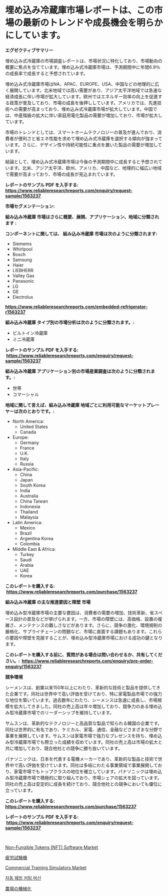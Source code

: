 <p><h1>埋め込み冷蔵庫市場レポートは、この市場の最新のトレンドや成長機会を明らかにしています。</h1></p><p><strong>エグゼクティブサマリー</strong></p>
<p><p>埋め込み式冷蔵庫の市場調査レポートは、市場状況に特化しており、市場動向の概要に焦点を当てています。埋め込み式冷蔵庫市場は、予測期間中に年間6.9％の成長率で成長すると予想されています。</p><p>埋め込み式冷蔵庫市場はNA、APAC、EUROPE、USA、中国などの地理的に広く展開しています。北米地域では高い需要があり、アジア太平洋地域では急速な経済成長に伴い市場が拡大しています。欧州ではエネルギー効率の向上を促進する政策が普及しており、市場の成長を後押ししています。アメリカでは、先進技術への需要が高まっており、埋め込み式冷蔵庫市場が拡大しています。中国では、中産階級の拡大に伴い家庭用電化製品の需要が増加しており、市場が拡大しています。</p><p>市場のトレンドとしては、スマートホームテクノロジーの普及が進んでおり、消費者が便利さと省エネ性能を求めて埋め込み式冷蔵庫を選択する傾向が強まっています。さらに、デザイン性や持続可能性に重点を置いた製品の需要が増加しています。</p><p>結論として、埋め込み式冷蔵庫市場は今後の予測期間中に成長すると予想されています。北米、アジア太平洋、欧州、アメリカ、中国など、地理的に幅広い地域で需要が高まっており、市場の成長が見込まれています。</p></p>
<p><strong>レポートのサンプル PDF を入手する: <a href="https://www.reliableresearchreports.com/enquiry/request-sample/1563237">https://www.reliableresearchreports.com/enquiry/request-sample/1563237</a></strong></p>
<p><strong>市場セグメンテーション:</strong></p>
<p><strong> 組み込み冷蔵庫 市場はさらに概要、展開、アプリケーション、地域に分類されます :</strong></p>
<p><strong>コンポーネントに関しては、 組み込み冷蔵庫 市場は次のように分類されます: &nbsp;</strong></p>
<p><ul><li>Siemems</li><li>Whirlpool</li><li>Bosch</li><li>Samsung</li><li>Haier</li><li>LIEBHERR</li><li>Valley Gas</li><li>Panasonic</li><li>LG</li><li>GE</li><li>Electrolux</li></ul></p>
<p><strong><a href="https://www.reliableresearchreports.com/embedded-refrigerator-r1563237">https://www.reliableresearchreports.com/embedded-refrigerator-r1563237</a></strong></p>
<p><strong> 組み込み冷蔵庫 タイプ別の市場分析は次のように分類されます。:</strong></p>
<p><ul><li>ビルトイン冷蔵庫</li><li>ミニ冷蔵庫</li></ul></p>
<p><strong>レポートのサンプル PDF を入手する: &nbsp;<a href="https://www.reliableresearchreports.com/enquiry/request-sample/1563237">https://www.reliableresearchreports.com/enquiry/request-sample/1563237</a></strong></p>
<p><strong> 組み込み冷蔵庫 アプリケーション別の市場産業調査は次のように分類されます。:</strong></p>
<p><ul><li>世帯</li><li>コマーシャル</li></ul></p>
<p><strong>地域に関して言えば、組み込み冷蔵庫 地域ごとに利用可能なマーケットプレーヤーは次のとおりです。:</strong></p>
<p><ul>
    <li>
        North America:
        <ul>
            <li>United States</li>
            <li>Canada</li>
        </ul>
    </li>
    <li>
        Europe:
        <ul>
            <li>Germany</li>
            <li>France</li>
            <li>U.K.</li>
            <li>Italy</li>
            <li>Russia</li>
        </ul>
    </li>
    <li>
        Asia-Pacific:
        <ul>
            <li>China</li>
            <li>Japan</li>
            <li>South Korea</li>
            <li>India</li>
            <li>Australia</li>
            <li>China Taiwan</li>
            <li>Indonesia</li>
            <li>Thailand</li>
            <li>Malaysia</li>
        </ul>
    </li>
    <li>
        Latin America:
        <ul>
            <li>Mexico</li>
            <li>Brazil</li>
            <li>Argentina Korea</li>
            <li>Colombia</li>
        </ul>
    </li>
    <li>
        Middle East & Africa:
        <ul>
            <li>Turkey</li>
            <li>Saudi</li>
            <li>Arabia</li>
            <li>UAE</li>
            <li>Korea</li>
        </ul>
    </li>
    </ul></p>
<p><strong>このレポートを購入する: &nbsp;<a href="https://www.reliableresearchreports.com/purchase/1563237">https://www.reliableresearchreports.com/purchase/1563237</a></strong></p>
<p><strong>組み込み冷蔵庫 の主な推進要因と障壁 市場</strong></p>
<p><p>埋め込み型冷蔵庫市場の主要な要因は、消費者の需要の増加、技術革新、省スペース設計の普及などが挙げられます。一方、市場の障壁には、高価格、設置の複雑さ、メンテナンスの難しさなどがあります。さらに、競争の激化、環境規制の厳格化、サプライチェーンの問題など、市場に直面する課題もあります。これらの要因や障壁を克服することが、埋め込み型冷蔵庫市場における成功の鍵となります。</p></p>
<p><strong>このレポートを購入する前に、質問がある場合は問い合わせるか、共有してください。:&nbsp; <a href="https://www.reliableresearchreports.com/enquiry/pre-order-enquiry/1563237">https://www.reliableresearchreports.com/enquiry/pre-order-enquiry/1563237</a></strong></p>
<p><strong>競争環境</strong></p>
<p><p>シーメンスは、創業以来150年以上にわたり、革新的な技術と製品を提供してきた企業です。同社は世界中で高い評価を受けており、特に家電製品市場での強力な地位を築いています。過去数年にわたり、シーメンスは急速に成長し、市場規模を拡大してきました。同社の売上高は年々増加しており、競争力のある埋め込み型冷蔵庫市場でのリーダーシップを維持しています。</p><p>サムスンは、革新的なテクノロジーと高品質な製品で知られる韓国の企業です。同社は世界的に有名であり、ケミカル、家電、通信、金融などさまざまな分野で事業を展開しています。サムスンは家電市場で強力なプレゼンスを持ち、埋め込み型冷蔵庫市場でも際立った成績を収めています。同社の売上高は市場の拡大と共に増加しており、競合他社との競争に勝ち抜いています。</p><p>パナソニックは、日本を代表する電機メーカーであり、革新的な製品と技術で世界中で高い評価を受けています。同社は多岐にわたる事業領域で事業展開しており、家電市場でもトップクラスの地位を確立しています。パナソニックは埋め込み型冷蔵庫市場で積極的に取り組んでおり、市場シェアの拡大を図っています。同社の売上高は安定的に成長を続けており、競合他社との競争においても優位に立っています。</p></p>
<p><strong>このレポートを購入する: &nbsp; <a href="https://www.reliableresearchreports.com/purchase/1563237">https://www.reliableresearchreports.com/purchase/1563237</a></strong></p>
<p><strong>レポートのサンプル PDF を入手する: &nbsp;<a href="https://www.reliableresearchreports.com/enquiry/request-sample/1563237">https://www.reliableresearchreports.com/enquiry/request-sample/1563237</a></strong><strong></strong></p>
<p>&nbsp;</p>
<p><p><a href="https://github.com/seekum/Market-Research-Report-List-2/blob/main/non-fungible-tokens-nft-software-market.md">Non-Fungible Tokens (NFT) Software Market</a></p><p><a href="https://github.com/RudyBoyer2017/Market-Research-Report-List-1/blob/main/916159162540.md">疲労試験機</a></p><p><a href="https://github.com/timeliteaut/Market-Research-Report-List-2/blob/main/commercial-training-simulators-market.md">Commercial Training Simulators Market</a></p><p><a href="https://github.com/durgin521/Market-Research-Report-List-1/blob/main/799634861896.md">자동 웨빙 커팅 머신</a></p><p><a href="https://github.com/MosesSpinka1914/Market-Research-Report-List-1/blob/main/182883462539.md">農場の機械化</a></p></p>